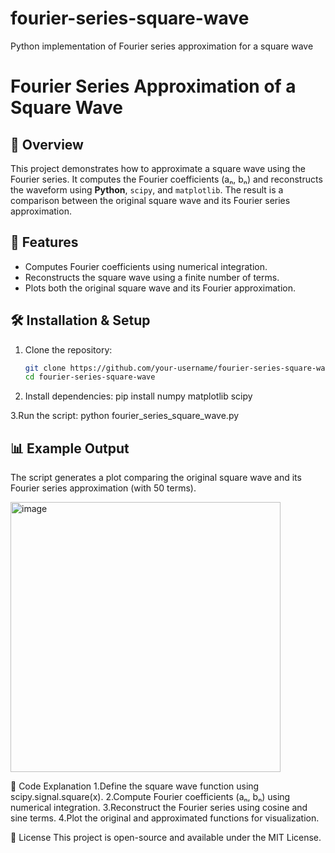 # fourier-series-square-wave
Python implementation of Fourier series approximation for a square wave
# Fourier Series Approximation of a Square Wave

## 📌 Overview
This project demonstrates how to approximate a square wave using the Fourier series. It computes the Fourier coefficients (aₙ, bₙ) and reconstructs the waveform using **Python**, `scipy`, and `matplotlib`. The result is a comparison between the original square wave and its Fourier series approximation.

## 🚀 Features
- Computes Fourier coefficients using numerical integration.
- Reconstructs the square wave using a finite number of terms.
- Plots both the original square wave and its Fourier approximation.

## 🛠 Installation & Setup
1. Clone the repository:
   ```sh
   git clone https://github.com/your-username/fourier-series-square-wave.git
   cd fourier-series-square-wave
2. Install dependencies:
   pip install numpy matplotlib scipy
   
3.Run the script:
  python fourier_series_square_wave.py
  
## 📊 Example Output
The script generates a plot comparing the original square wave and its Fourier series approximation (with 50 terms).

<img width="432" alt="image" src="https://github.com/user-attachments/assets/0689a973-2869-4cbd-bae2-424d345b2819" />


📝 Code Explanation
1.Define the square wave function using scipy.signal.square(x).
2.Compute Fourier coefficients (aₙ, bₙ) using numerical integration.
3.Reconstruct the Fourier series using cosine and sine terms.
4.Plot the original and approximated functions for visualization.

📜 License
This project is open-source and available under the MIT License.





